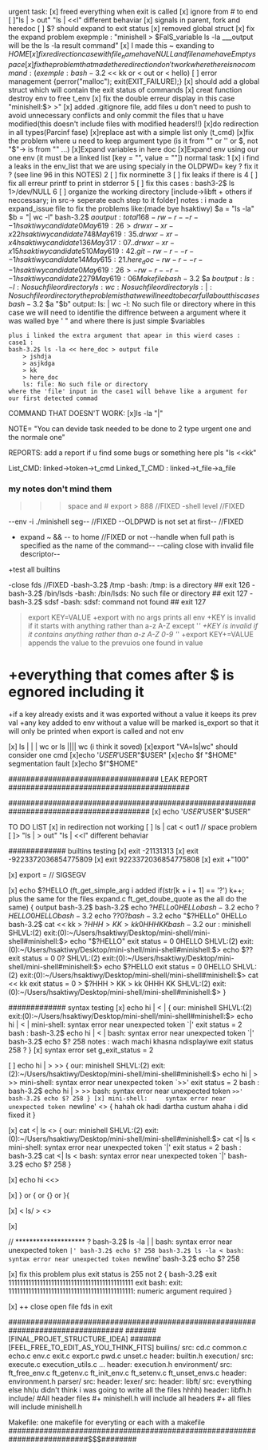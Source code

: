 urgent task:
	[x] freed everything when exit is called
	[x] ignore from # to end  
	[ ]"ls | > out" "ls | <<l" different behaviar
	[x]	signals in parent, fork and heredoc
	[ ]	$? should expand to exit status
	[x]	removed global struct
	[x] fix the expand problem exepmple : "minishell > $FalS_variable ls -la ___output will be the ls -la result command"
	[x] I made this ~ exanding to $HOME
	[x] fix redirection case with file_name have NULL and file name have Empty space 
	[x] fix the problem that made the redirection don't work where there is no  command: (exemple : bash-3.2$ << kk or < out or < hello)
	[ ] error management {perror("malloc");
  							exit(EXIT_FAILURE);}
	[x] should add a global struct which will contain the exit status of commands
	[x] creat function destroy env to free t_env
	[x] fix the double erreur display in this case "minishell:$> >"
	[x] added .gitignore file, add files u don't need to push to avoid unnecessary conflicts
		and only commit the files that u have modified(this doesn't include files with modified headers!!)
	[x]do redirection in all types(Parcinf fase)
	[x]replace ast with a simple list only (t_cmd)
	[x]fix the problem where u need to keep argument type (is it from "" or '' or $, not "$"-> is from "" ...)
	[x]Expand variables in here doc
	[x]Expand env using our one env (it must be a linked list [key = "", value = ""])
normal task:
	1 [x] i find a leaks in the env_list that we are using specialy in the OLDPWD= key ? fix it ? (see line 96 in this NOTES)
	2 [ ] fix norminette
	3 [ ] fix leaks if there is 
	4 [ ] fix all erreur printf to print in stderror
	5 [ ] fix this cases : bash3-2$ ls 1>/dev/NULL
	6 [ ] organize the working directory [include->libft + others if neccessary; in src-> seperate each step to it folder]
notes : i made a expand_issue file to fix the problems like:(made bye hsaktiwy)
	$a = "ls -la"
	$b = "| wc -l"
	bash-3.2$ $a
	output : 
		total 168
		-rw-r--r--   1 hsaktiwy  candidate      0 May  6 19:26         >     
		drwxr-xr-x  22 hsaktiwy  candidate    748 May  6 19:35 .
		drwxr-xr-x   4 hsaktiwy  candidate    136 May  3 17:07 ..
		drwxr-xr-x  15 hsaktiwy  candidate    510 May  6 19:42 .git
		-rw-r--r--   1 hsaktiwy  candidate     14 May  6 15:21 .here_doc
		-rw-r--r--   1 hsaktiwy  candidate      0 May  6 19:26 >
		-rw-r--r--   1 hsaktiwy  candidate   2279 May  6 19:06 Makefile
	bash-3.2$ $a $b
	output :
		ls: -l: No such file or directory
		ls: wc: No such file or directory
		ls: |: No such file or directory
	the problem is that we will need to be carfull about this cases
	bash-3.2$ $a "$b"
	output:
		ls: | wc -l: No such file or directory
	where in this case we will need to identifie the diffrence between a argument where it was walled bye \' \" and where there is just simple $variables

	plus i linked the extra argument that apear in this wierd cases :
	case1 : 
	bash-3.2$ ls -la << here_doc > output file
		> jshdja
		> asjkdga
		> kk
		> here_doc
		ls: file: No such file or directory
	where the 'file' input in the case1 will behave like a argument for our first detected commad

COMMAND THAT DOESN'T WORK:
[x]ls -la "|"

NOTE= "You can devide task needed to be done to 2 type urgent one and the normale one"

REPORTS: add a report if u find some bugs or something here pls 
"ls                  <<kk"

List_CMD: linked->token->t_cmd 
Linked_T_CMD :  linked->t_file->a_file


### my notes don't mind them
>>> space and #
export > 888	//FIXED
-shell level	//FIXED

--env -i ./minishell seg--	//FIXED 
--OLDPWD is not set at first-- //FIXED

+ expand ~ && -- to home //FIXED or not
--handle when full path is specified as the name of the command--
--caling close with invalid file descriptor--

+test all builtins 


-close fds	//FIXED
-bash-3.2$ /tmp
-bash: /tmp: is a directory ## exit 126
-bash-3.2$ /bin/lsds
-bash: /bin/lsds: No such file or directory ## exit 127
-bash-3.2$ sdsf
-bash: sdsf: command not found ## exit 127

>export KEY=VALUE
+export with no args prints all env
+KEY is invalid if it starts with anything rather than a-z A-Z except '_'
+KEY is invalid if it contains anything rather than a-z A-Z 0-9 '_'
+export KEY+=VALUE  appends the value to the prevuios one found in value
# +everything that comes after $ is egnored including it
+if a key already exists and it was exported without a value it keeps its prev val
+any key added to env without a value will be marked is_export so that it will only be printed when export is called and not env



 [x] ls | | | wc or ls |||| wc (i think it soved)
 [x]export "VA=ls|wc" should consider one cmd
 [x]echo '$USER'$USER"$USER" 
 [x]echo $f "$HOME" segmentation fault
 [x]echo $f"$HOME"

################################## LEAK REPORT #########################################

########################################################################################
 [x] echo '$USER'$USER"$USER" 

 TO DO LIST
 [x] in redirection not working
 [ ] ls           | cat         <           out1 // space problem
 [ ]> "ls | > out" "ls | <<l" different behaviar

############# builtins testing
[x] exit -21131313
[x] exit -9223372036854775809
[x] exit 9223372036854775808
[x] exit +"100"

[x] export = // SIGSEGV

[x] echo $?HELLO (ft_get_simple_arg i added if(str[k + i + 1] == '?') k++; plus the same for the files expand.c ft_get_doube_quote as the all do the same)
{
output bash-3.2$
	bash-3.2$ echo $?HELLo
	0HELLo
	bash-3.2$ echo $?HELLO
	0HELLO
	bash-3.2$ echo $??
	0?
	bash-3.2$ echo "$?HELLo"
	0HELLo
	bash-3.2$ cat << kk
	> $?HHH
	> KK
	> kk
	0HHH
	KK
	bash-3.2$
our : minishell
	SHLVL:(2) exit:(0):~/Users/hsaktiwy/Desktop/mini-shell/mini-shell#minishell:$> echo "$?HELLO"
	exit status = 0
	0HELLO
	SHLVL:(2) exit:(0):~/Users/hsaktiwy/Desktop/mini-shell/mini-shell#minishell:$> echo $??
	exit status = 0
	0?
	SHLVL:(2) exit:(0):~/Users/hsaktiwy/Desktop/mini-shell/mini-shell#minishell:$> echo $?HELLO
	exit status = 0
	0HELLO
	SHLVL:(2) exit:(0):~/Users/hsaktiwy/Desktop/mini-shell/mini-shell#minishell:$> cat << kk
	exit status = 0
	> $?HHH
	> KK
	> kk
	0HHH
	KK
	SHLVL:(2) exit:(0):~/Users/hsaktiwy/Desktop/mini-shell/mini-shell#minishell:$> 
}

############# syntax testing
[x] echo hi | < |
{
our: minishell
	SHLVL:(2) exit:(0):~/Users/hsaktiwy/Desktop/mini-shell/mini-shell#minishell:$> echo hi | < |
	mini-shell:     syntax error near unexpected token `|'
	exit status = 2
bash :
	bash-3.2$ echo hi | < |
	bash: syntax error near unexpected token `|'
	bash-3.2$ echo $?
	258
notes : 
	wach machi khasna ndisplayiwe exit status 258 ?
}
[x] syntax error  set g_exit_status = 2 

[ ] echo hi | > >>
{
our: minishell
	SHLVL:(2) exit:(2):~/Users/hsaktiwy/Desktop/mini-shell/mini-shell#minishell:$> echo hi | > >>
	mini-shell:     syntax error near unexpected token `>>'
	exit status = 2
bash :
	bash-3.2$ echo hi | > >>
	bash: syntax error near unexpected token `>>'
	bash-3.2$ echo $?
	258
}
[x] mini-shell:     syntax error near unexpected token `newline' <<what are the extra spaces>>
{
	hahah ok hadi dartha custum ahaha i did fixed it 
}

[x] cat    <| ls    <<should be erorr>>
{
our: minishell
	SHLVL:(2) exit:(0):~/Users/hsaktiwy/Desktop/mini-shell/mini-shell#minishell:$> cat    <| ls    <
	mini-shell: syntax error near unexpected token `|'
	exit status = 2
bash : 
	bash-3.2$ cat    <| ls    <
	bash: syntax error near unexpected token `|'
	bash-3.2$ echo $?
	258
}

[x]  echo hi <<>

[x] } or { or {} or }{

[x] < ls/ > 		<<nothing should be passed to execution>>

[x] <ls>

// ********************  ?
bash-3.2$ ls -la | | 
bash: syntax error near unexpected token `|'
bash-3.2$ echo $?
258
bash-3.2$ ls -la <
bash: syntax error near unexpected token `newline'
bash-3.2$ echo $?
258

[x] fix this problem plus exit status is 255 not 2
{
bash-3.2$ exit 11111111111111111111111111111111111111111111
exit
bash: exit: 11111111111111111111111111111111111111111111: numeric argument required
}

[x] ++ close open file fds in exit

##################################################################################
#######[FINAL_PROJET_STRUCTURE_IDEA]
#######[FEEL_FREE_TO_EDIT_AS_YOU_THINK_FITS]
builins/
	src: cd.c common.c echo.c env.c exit.c export.c pwd.c unset.c
	header: builtin.h
execution/
	src: execute.c execution_utils.c ...
	header: execution.h
environment/
	src: ft_free_env.c ft_getenv.c ft_init_env.c ft_setenv.c ft_unset_envs.c
	header: environment.h
parser/
	src:
	header:
lexer/
	src:
	header:
libft/
	src: everything else hh(u didn't think i was going to write all the files hhhh)
	header: libfh.h
include/
	#All header files
	#+ minishell.h will include all headers
	#+ all files will include minishell.h

Makefile: one makefile for everyting or each with a makefile
##########################################################################$$$########